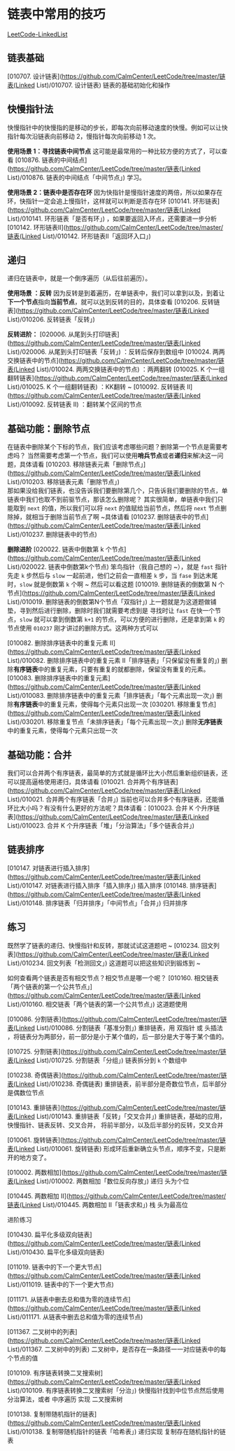 # 链表中常用的技巧

[LeetCode-LinkedList](https://leetcode-cn.com/problemset/all/?topicSlugs=linked-list) 

## 链表基础

 [010707. 设计链表](https://github.com/CalmCenter/LeetCode/tree/master/链表(Linked List)/010707. 设计链表)  链表的基础初始化和操作

## 快慢指针法

快慢指针中的快慢指的是移动的步长，即每次向前移动速度的快慢。例如可以让快指针每次沿链表向前移动 2，慢指针每次向前移动 1 次。

**使用场景 1：寻找链表中间节点**
这可能是最常用的一种比较方便的方式了，可以查看 [010876. 链表的中间结点](https://github.com/CalmCenter/LeetCode/tree/master/链表(Linked List)/010876. 链表的中间结点「中间节点」) 学习。

**使用场景 2：链表中是否存在环**
因为快指针是慢指针速度的两倍，所以如果存在环，快指针一定会追上慢指针，这样就可以判断是否存在环 [010141. 环形链表](https://github.com/CalmCenter/LeetCode/tree/master/链表(Linked List)/010141. 环形链表「是否有环」)  ，如果要返回入环点，还需要进一步分析 [010142. 环形链表II](https://github.com/CalmCenter/LeetCode/tree/master/链表(Linked List)/010142. 环形链表II「返回环入口」) 

## 递归

递归在链表中，就是一个倒序遍历（从后往前遍历）。

**使用场景 ：反转**
因为反转是到着遍历，在单链表中，我们可以拿到以及，到着让**下一个节点**指向**当前节点**，就可以达到反转的目的，具体查看 [010206. 反转链表](https://github.com/CalmCenter/LeetCode/tree/master/链表(Linked List)/010206. 反转链表「反转」)

**反转进阶：** 
[020006. 从尾到头打印链表](https://github.com/CalmCenter/LeetCode/tree/master/链表(Linked List)/020006. 从尾到头打印链表「反转」) ：反转后保存到数组中
[010024. 两两交换链表中的节点](https://github.com/CalmCenter/LeetCode/tree/master/链表(Linked List)/010024. 两两交换链表中的节点) ：两两翻转
[010025. K 个一组翻转链表](https://github.com/CalmCenter/LeetCode/tree/master/链表(Linked List)/010025. K 个一组翻转链表) ：KK翻转 ~
[010092. 反转链表 II](https://github.com/CalmCenter/LeetCode/tree/master/链表(Linked List)/010092. 反转链表 II) ：翻转某个区间的节点

## 基础功能：删除节点

在链表中删除某个下标的节点，我们应该考虑哪些问题？删除第一个节点是需要考虑吗？
当然需要考虑第一个节点，我们可以使用**哨兵节点**或者**递归**来解决这一问题，具体请看 [010203. 移除链表元素「删除节点」](https://github.com/CalmCenter/LeetCode/tree/master/链表(Linked List)/010203. 移除链表元素「删除节点」)  
那如果没给我们链表，也没告诉我们要删除第几个，只告诉我们要删除的节点，单链表中我们也取不到前驱节点，那该怎么删除呢？
其实很简单，单链表中我们只能取到 `next` 的值，所以我们可以将 `next` 的值赋给当前节点，然后将 `next` 节点删除掉，就相当于删除当前节点了啊 ~具体请看 [010237. 删除链表中的节点](https://github.com/CalmCenter/LeetCode/tree/master/链表(Linked List)/010237. 删除链表中的节点) 

**删除进阶**
[020022. 链表中倒数第 k 个节点](https://github.com/CalmCenter/LeetCode/tree/master/链表(Linked List)/020022. 链表中倒数第k个节点) 笨鸟指针（我自己想的 ~），就是 `fast` 指针先走 `k` 步然后与 `slow` 一起前进，他们之前会一直相差 `k` 步，当 `fase` 到达末尾时，`slow` 就是倒数第 `k` 个啊 ~ 
然后可以看这题 [010019. 删除链表的倒数第 N 个节点](https://github.com/CalmCenter/LeetCode/tree/master/链表(Linked List)/010019. 删除链表的倒数第N个节点「双指针」) 上一题就是为这道题做铺垫，寻到然后进行删除，删除时我们就需要考虑到是 寻找时让 `fast` 在快一个节点，`slow` 就可以拿到倒数第 `k+1` 的节点，可以方便的进行删除，还是拿到第 `k` 的节点使用 `010237` 刚才讲过的删除方式。这两种方式可以

[010082. 删除排序链表中的重复元素 II](https://github.com/CalmCenter/LeetCode/tree/master/链表(Linked List)/010082. 删除排序链表中的重复元素 II「排序链表」「只保留没有重复的」) 删除**有序链表**中的重复元素，只要有重复的就都删除，保留没有重复的元素。
[010083. 删除排序链表中的重复元素](https://github.com/CalmCenter/LeetCode/tree/master/链表(Linked List)/010083. 删除排序链表中的重复元素「排序链表」「每个元素出现一次」)  删除**有序链表**中的重复元素，使得每个元素只出现一次
[030201. 移除重复节点](https://github.com/CalmCenter/LeetCode/tree/master/链表(Linked List)/030201. 移除重复节点「未排序链表」「每个元素出现一次」) 删除**无序链表**中的重复元素，使得每个元素只出现一次

## 基础功能：合并

我们可以合并两个有序链表，最简单的方式就是循环比大小然后重新组织链表，还可以提高逼格使用递归，具体请看 [010021. 合并两个有序链表](https://github.com/CalmCenter/LeetCode/tree/master/链表(Linked List)/010021. 合并两个有序链表「合并」) 
当前也可以合并多个有序链表，还能循环比大小吗？有没有什么更好的方法呢？具体请看：[010023. 合并 K 个升序链表](https://github.com/CalmCenter/LeetCode/tree/master/链表(Linked List)/010023. 合并 K 个升序链表「堆」「分治算法」「多个链表合并」) 

## 链表排序

[010147. 对链表进行插入排序](https://github.com/CalmCenter/LeetCode/tree/master/链表(Linked List)/010147. 对链表进行插入排序「插入排序」) 插入排序
[010148. 排序链表](https://github.com/CalmCenter/LeetCode/tree/master/链表(Linked List)/010148. 排序链表「归并排序」「中间节点」「合并」) 归并排序

## 练习

既然学了链表的递归、快慢指针和反转，那就试试这道题吧 ~ [010234. 回文列表](https://github.com/CalmCenter/LeetCode/tree/master/链表(Linked List)/010234. 回文列表「检测回文」) 这道题可以把这些知识到锻炼到 ~ 

如何查看两个链表是否有相交节点？相交节点是哪一个呢？
[010160. 相交链表「两个链表的第一个公共节点」](https://github.com/CalmCenter/LeetCode/tree/master/链表(Linked List)/010160. 相交链表「两个链表的第一个公共节点」) 这道题使用







[010086. 分割链表](https://github.com/CalmCenter/LeetCode/tree/master/链表(Linked List)/010086. 分割链表「基准分割」) 重排链表，用 双指针 或 头插法 ，将链表分为两部分，前一部分是小于某个值的，后一部分是大于等于某个值的。

[010725. 分割链表](https://github.com/CalmCenter/LeetCode/tree/master/链表(Linked List)/010725. 分割链表「分组」) 链表拆分到 `k` 个数组中

[010238. 奇偶链表](https://github.com/CalmCenter/LeetCode/tree/master/链表(Linked List)/010238. 奇偶链表) 重排链表，前半部分是奇数位节点，后半部分是偶数位节点

[010143. 重排链表](https://github.com/CalmCenter/LeetCode/tree/master/链表(Linked List)/010143. 重排链表「反转」「交叉合并」) 重排链表，基础的应用，快慢指针、链表反转、交叉合并， 将前半部分，以及后半部分的反转，交叉合并









[010061. 旋转链表](https://github.com/CalmCenter/LeetCode/tree/master/链表(Linked List)/010061. 旋转链表) 形成环后重新确立头节点，顺序不变，只是断开的地方变了。





[010002. 两数相加](https://github.com/CalmCenter/LeetCode/tree/master/链表(Linked List)/010002. 两数相加「数位反向存放」) 递归 头为个位

[010445. 两数相加 II](https://github.com/CalmCenter/LeetCode/tree/master/链表(Linked List)/010445. 两数相加 II「链表求和」) 栈 头为最高位





进阶练习

[010430. 扁平化多级双向链表](https://github.com/CalmCenter/LeetCode/tree/master/链表(Linked List)/010430. 扁平化多级双向链表) 

[011019. 链表中的下一个更大节点](https://github.com/CalmCenter/LeetCode/tree/master/链表(Linked List)/011019. 链表中的下一个更大节点)

[011171. 从链表中删去总和值为零的连续节点](https://github.com/CalmCenter/LeetCode/tree/master/链表(Linked List)/011171. 从链表中删去总和值为零的连续节点)

[011367. 二叉树中的列表](https://github.com/CalmCenter/LeetCode/tree/master/链表(Linked List)/011367. 二叉树中的列表) 二叉树中，是否存在一条路径一一对应链表中的每个节点的值

[010109. 有序链表转换二叉搜索树](https://github.com/CalmCenter/LeetCode/tree/master/链表(Linked List)/010109. 有序链表转换二叉搜索树「分治」) 快慢指针找到中位节点然后使用分治算法，或者 中序遍历 实现 二叉搜索树

[010138. 复制带随机指针的链表](https://github.com/CalmCenter/LeetCode/tree/master/链表(Linked List)/010138. 复制带随机指针的链表「哈希表」) 递归实现 复制存在随机指针的链表
